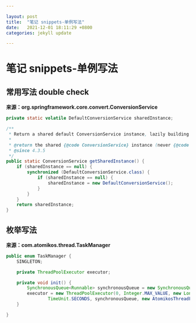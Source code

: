 ```yaml
---

layout: post
title:  "笔记 snippets-单例写法"
date:   2021-12-01 18:11:29 +0800
categories: jekyll update

---
```


# 笔记 snippets-单例写法

## 常用写法 double check

**来源：org.springframework.core.convert.ConversionService**

```java
private static volatile DefaultConversionService sharedInstance;

/**
 * Return a shared default ConversionService instance, lazily building it once needed.
 * 
 * @return the shared {@code ConversionService} instance (never {@code null})
 * @since 4.3.5
 */
public static ConversionService getSharedInstance() {
    if (sharedInstance == null) {
        synchronized (DefaultConversionService.class) {
            if (sharedInstance == null) {
                sharedInstance = new DefaultConversionService();
            }
        }
    }
    return sharedInstance;
}
```

## 枚举写法

**来源：com.atomikos.thread.TaskManager**

```java
public enum TaskManager {
    SINGLETON;

    private ThreadPoolExecutor executor;

    private void init() {
        SynchronousQueue<Runnable> synchronousQueue = new SynchronousQueue<Runnable>();
        executor = new ThreadPoolExecutor(0, Integer.MAX_VALUE, new Long(60L),
                TimeUnit.SECONDS, synchronousQueue, new AtomikosThreadFactory());
    }

}
```
